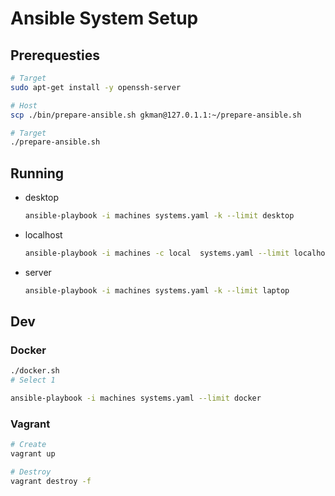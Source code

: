 # Ansible System Setup

## Prerequesties

```bash
# Target
sudo apt-get install -y openssh-server

# Host
scp ./bin/prepare-ansible.sh gkman@127.0.1.1:~/prepare-ansible.sh

# Target
./prepare-ansible.sh
```

## Running

* desktop
    ```bash
    ansible-playbook -i machines systems.yaml -k --limit desktop
    ```
* localhost
    ```bash
    ansible-playbook -i machines -c local  systems.yaml --limit localhost
    ```
* server
    ```bash
    ansible-playbook -i machines systems.yaml -k --limit laptop
    ```

## Dev

### Docker

```bash
./docker.sh
# Select 1
```

```bash
ansible-playbook -i machines systems.yaml --limit docker
```

### Vagrant

```bash
# Create
vagrant up

# Destroy
vagrant destroy -f
```
